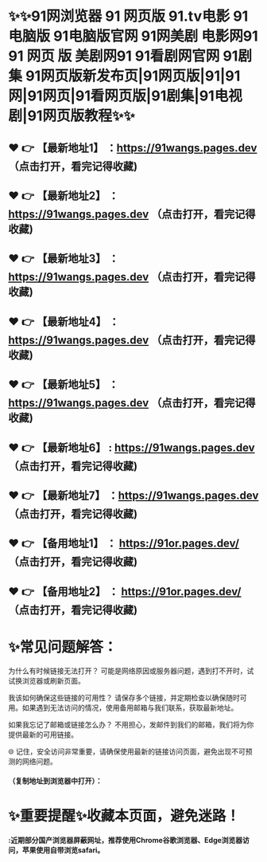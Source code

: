 # :sparkles::sparkles:91网浏览器 91 网页版 91.tv电影 91电脑版 91电脑版官网 91网美剧 电影网91 91 网页 版 美剧网91 91看剧网官网 91剧集 91网页版新发布页|91网页版|91|91网|91网页|91看网页版|91剧集|91电视剧|91网页版教程:sparkles::sparkles:

 :heart: :point_right: 【最新地址1】 ：https://91wangs.pages.dev  （点击打开，看完记得收藏)
 ------
 :heart: :point_right: 【最新地址2】 ：https://91wangs.pages.dev   （点击打开，看完记得收藏)
 ------
 :heart: :point_right: 【最新地址3】 ：https://91wangs.pages.dev   （点击打开，看完记得收藏)
 ------
 :heart: :point_right: 【最新地址4】 ：https://91wangs.pages.dev   （点击打开，看完记得收藏)
 ------
 :heart: :point_right: 【最新地址5】 ：https://91wangs.pages.dev   （点击打开，看完记得收藏)
 ------
 :heart: :point_right: 【最新地址6】 : https://91wangs.pages.dev   （点击打开，看完记得收藏)
 ------
 :heart: :point_right: 【最新地址7】 ：https://91wangs.pages.dev   （点击打开，看完记得收藏)
 ------
 :heart: :point_right: 【备用地址1】 ： https://91or.pages.dev/  （点击打开，看完记得收藏)
 ------
 :heart: :point_right: 【备用地址2】 ： https://91or.pages.dev/   （点击打开，看完记得收藏)
  ------

# :sparkles:常见问题解答：

为什么有时候链接无法打开？ 可能是网络原因或服务器问题，遇到打不开时，试试换浏览器或刷新页面。

我该如何确保这些链接的可用性？ 请保存多个链接，并定期检查以确保随时可用。如果遇到无法访问的情况，使用备用邮箱与我们联系，获取最新地址。

如果我忘记了邮箱或链接怎么办？ 不用担心，发邮件到我们的邮箱，我们将为你提供最新的可用链接。

🌐 记住，安全访问非常重要，请确保使用最新的链接访问页面，避免出现不可预测的网络问题。
  
#### （复制地址到浏览器中打开）：
# :sparkles:重要提醒:sparkles:收藏本页面，避免迷路！
#### :近期部分国产浏览器屏蔽网址，推荐使用Chrome谷歌浏览器、Edge浏览器访问，苹果使用自带浏览safari。
